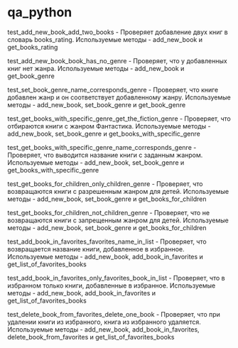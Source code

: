 # qa_python
test_add_new_book_add_two_books - Проверяет добавление двух книг в словарь books_rating. Используемые методы - add_new_book и get_books_rating

test_add_new_book_book_has_no_genre - Проверяет, что у добавленных книг нет жанра. Используемые методы - add_new_book и get_book_genre

test_set_book_genre_name_corresponds_genre - Проверяет, что книге добавлен жанр и он соответствует добавленному жанру. Используемые методы - add_new_book, set_book_genre и get_book_genre

test_get_books_with_specific_genre_get_the_fiction_genre - Проверяет, что отбираются книги с жанром Фантастика. Используемые методы - add_new_book, set_book_genre и get_books_with_specific_genre


test_get_books_with_specific_genre_name_corresponds_genre - Проверяет, что выводится название книги с заданным жанром. Используемые методы - add_new_book, set_book_genre и get_books_with_specific_genre

test_get_books_for_children_only_children_genre - Проверяет, что возвращаются книги с разрешенным жанром для детей. Используемые методы - add_new_book, set_book_genre и get_books_for_children

test_get_books_for_children_not_children_genre - Проверяет, что не возвращаются книги с запрещенным жанром для детей. Используемые методы - add_new_book, set_book_genre и get_books_for_children

test_add_book_in_favorites_favorites_name_in_list - Проверяет, что возвращается название книги, добавленное в избранное. Используемые методы - add_new_book, add_book_in_favorites и get_list_of_favorites_books

test_add_book_in_favorites_only_favorites_book_in_list - Проверяет, что в избранном только книги, добавленные в избранное. Используемые методы - add_new_book, add_book_in_favorites и get_list_of_favorites_books


test_delete_book_from_favorites_delete_one_book - Проверяет, что при удалении книги из избранного, книга из избранного удаляется. Используемые методы - add_new_book, add_book_in_favorites, delete_book_from_favorites и get_list_of_favorites_books
